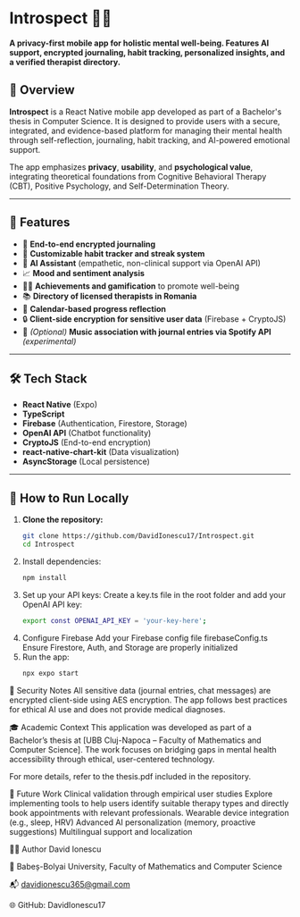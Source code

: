 # Introspect 📱🧠  
**A privacy-first mobile app for holistic mental well-being. Features AI support, encrypted journaling, habit tracking, personalized insights, and a verified therapist directory.**

## 🧩 Overview

**Introspect** is a React Native mobile app developed as part of a Bachelor's thesis in Computer Science. It is designed to provide users with a secure, integrated, and evidence-based platform for managing their mental health through self-reflection, journaling, habit tracking, and AI-powered emotional support.  

The app emphasizes **privacy**, **usability**, and **psychological value**, integrating theoretical foundations from Cognitive Behavioral Therapy (CBT), Positive Psychology, and Self-Determination Theory.

---

## 🚀 Features

- 📓 **End-to-end encrypted journaling**  
- 🎯 **Customizable habit tracker and streak system**
- 🤖 **AI Assistant** (empathetic, non-clinical support via OpenAI API)
- 📈 **Mood and sentiment analysis**  
- 🧘‍♀️ **Achievements and gamification** to promote well-being  
- 📚 **Directory of licensed therapists in Romania**
- 📆 **Calendar-based progress reflection**
- 🔒 **Client-side encryption for sensitive user data** (Firebase + CryptoJS)
- 🎵 *(Optional)* **Music association with journal entries via Spotify API** *(experimental)*

---

## 🛠️ Tech Stack

- **React Native** (Expo)
- **TypeScript**
- **Firebase** (Authentication, Firestore, Storage)
- **OpenAI API** (Chatbot functionality)
- **CryptoJS** (End-to-end encryption)
- **react-native-chart-kit** (Data visualization)
- **AsyncStorage** (Local persistence)

---

## 🧪 How to Run Locally

1. **Clone the repository:**
   ```bash
   git clone https://github.com/DavidIonescu17/Introspect.git
   cd Introspect
2. Install dependencies:
   ```bash
   npm install
3. Set up your API keys:
   Create a key.ts file in the root folder and add your OpenAI API key:
    ```bash
   export const OPENAI_API_KEY = 'your-key-here';
4. Configure Firebase
    Add your Firebase config file firebaseConfig.ts
    Ensure Firestore, Auth, and Storage are properly initialized
5. Run the app:
   ```bash
   npx expo start


🧠 Security Notes
All sensitive data (journal entries, chat messages) are encrypted client-side using AES encryption. The app follows best practices for ethical AI use and does not provide medical diagnoses.

🎓 Academic Context
This application was developed as part of a Bachelor’s thesis at [UBB Cluj-Napoca – Faculty of Mathematics and Computer Science]. The work focuses on bridging gaps in mental health accessibility through ethical, user-centered technology.

For more details, refer to the thesis.pdf included in the repository.

📌 Future Work
  Clinical validation through empirical user studies
  Explore implementing tools to help users identify suitable therapy types and directly book appointments with relevant professionals.
  Wearable device integration (e.g., sleep, HRV)
  Advanced AI personalization (memory, proactive suggestions)
  Multilingual support and localization


👩‍💻 Author
David Ionescu

🏫 Babeș-Bolyai University, Faculty of Mathematics and Computer Science

📬 davidionescu365@gmail.com

🌐 GitHub: DavidIonescu17
